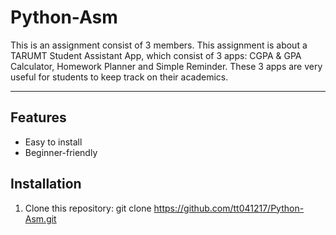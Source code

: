 # Python-Asm

This is an assignment consist of 3 members. This assignment is about a TARUMT Student Assistant App, which consist of 3 apps: CGPA & GPA Calculator, Homework Planner and Simple Reminder. These 3 apps are very useful for students to keep track on their academics.

---

## Features
- Easy to install
- Beginner-friendly

## Installation
1. Clone this repository:
   git clone https://github.com/tt041217/Python-Asm.git
